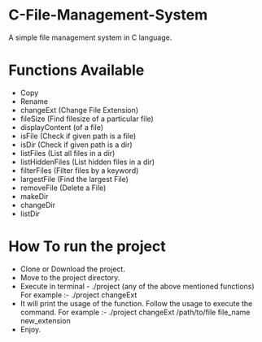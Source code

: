 # C-File-Management-System
A simple file management system in C language.

# Functions Available
- Copy
- Rename
- changeExt (Change File Extension)
- fileSize (Find filesize of a particular file)
- displayContent (of a file)
- isFile (Check if given path is a file)
- isDir (Check if given path is a dir)
- listFiles (List all files in a dir)
- listHiddenFiles (List hidden files in a dir)
- filterFiles (Filter files by a keyword)
- largestFile (Find the largest File)
- removeFile (Delete a File)
- makeDir 
- changeDir
- listDir

# How To run the project
- Clone or Download the project.
- Move to the project directory.
- Execute in terminal  -  ./project (any of the above mentioned functions)
    For example :-
                      ./project changeExt
- It will print the usage of the function. Follow the usage to execute the command.
    For example :-
                      ./project changeExt /path/to/file file_name new_extension
- Enjoy.


